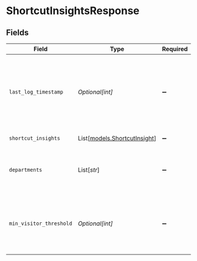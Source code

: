 # ShortcutInsightsResponse


## Fields

| Field                                                                                            | Type                                                                                             | Required                                                                                         | Description                                                                                      |
| ------------------------------------------------------------------------------------------------ | ------------------------------------------------------------------------------------------------ | ------------------------------------------------------------------------------------------------ | ------------------------------------------------------------------------------------------------ |
| `last_log_timestamp`                                                                             | *Optional[int]*                                                                                  | :heavy_minus_sign:                                                                               | Unix timestamp of the last activity processed to make the response (in seconds since epoch UTC). |
| `shortcut_insights`                                                                              | List[[models.ShortcutInsight](../models/shortcutinsight.md)]                                     | :heavy_minus_sign:                                                                               | Insights for shortcuts.                                                                          |
| `departments`                                                                                    | List[*str*]                                                                                      | :heavy_minus_sign:                                                                               | list of departments applicable for shortcuts tab.                                                |
| `min_visitor_threshold`                                                                          | *Optional[int]*                                                                                  | :heavy_minus_sign:                                                                               | Min threshold in number of visitors while populating results, otherwise 0.                       |